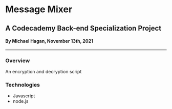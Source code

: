 # Message Mixer

## A Codecademy Back-end Specialization Project

#### By Michael Hagan, November 13th, 2021
------------------------------------------------

### Overview
An encryption and decryption script

### Technologies
* Javascript
* node.js

